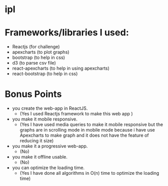 # ipl

# Frameworks/libraries I used:
- Reactjs (for challenge)
- apexcharts (to plot graphs)
- bootstrap (to help in css)
- d3 (to parse csv file)
- react-apexcharts (to help in using apexcharts)
- react-bootstrap (to help in css)

# Bonus Points
- you create the web-app in ReactJS.  
  - (Yes I used Reactjs framework to make this web app )
- you make it mobile responsive. 
  - (Yes I have used media queries to make it mobile responsive but the graphs are in scrolling mode in mobile mode because i have use Apexcharts to make graph and it does not have the feature of reducing it size)
- you make it a progressive web-app. 
  - (No)
- you make it offline usable. 
  - (No)
- you can optimize the loading time. 
  - (Yes I have done all algorithms in O(n) time to optimize the loading time)


